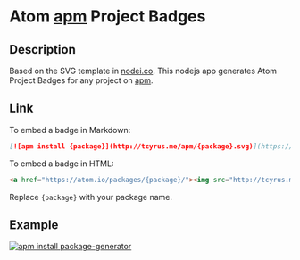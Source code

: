 # Atom [apm](https://github.com/atom/apm) Project Badges

## Description

Based on the SVG template in [nodei.co](https://nodei.co/). This nodejs app generates Atom Project Badges for any project on [apm](https://github.com/atom/apm).

## Link

To embed a badge in Markdown:

```md
[![apm install {package}](http://tcyrus.me/apm/{package}.svg)](https://atom.io/packages/{package})
```

To embed a badge in HTML:

```html
<a href="https://atom.io/packages/{package}/"><img src="http://tcyrus.me/apm/{package}.png" alt="apm install {package}"></a>
```

Replace `{package}` with your package name.

## Example

[![apm install package-generator](http://tcyrus.me/apm/package-generator.svg)](https://atom.io/packages/package-generator)
